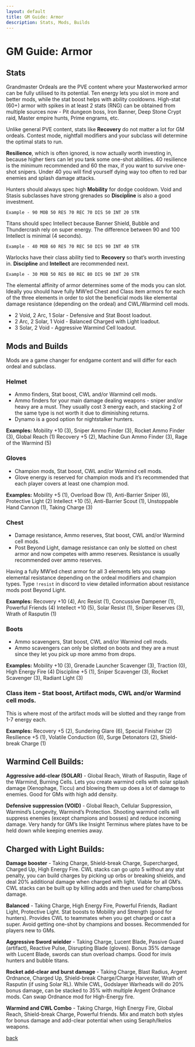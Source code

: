 ```yaml
---
layout: default
title: GM Guide: Armor
description: Stats, Mods, Builds
---
```


# GM Guide: Armor
## Stats

Grandmaster Ordeals are the PVE content where your Masterworked armor can be fully utilised to its potential. Ten energy lets you slot in more and better mods, while the stat boost helps with ability cooldowns. High-stat (60+) armor with spikes in at least 2 stats (RNG) can be obtained from multiple sources now - Pit dungeon boss, Iron Banner, Deep Stone Crypt raid, Master empire hunts, Prime engrams, etc.

Unlike general PVE content, stats like **Recovery** do not matter a lot for GM ordeals. Contest mode, nightfall modifiers and your subclass will determine the optimal stats to run.

**Resilience**, which is often ignored, is now actually worth investing in, because higher tiers can let you tank some one-shot abilities. 40 resilience is the minimum recommended and 60 the max, if you want to survive one-shot snipers. Under 40 you will find yourself dying way too often to red bar enemies and splash damage attacks.

Hunters should always spec high **Mobility** for dodge cooldown. Void and Stasis subclasses have strong grenades so **Discipline** is also a good investment.

```Example - 90 MOB 50 RES 70 REC 70 DIS 50 INT 20 STR```

Titans should spec Intellect because Banner Shield, Bubble and Thundercrash rely on super energy. The difference between 90 and 100 Intellect is minimal (4 seconds).

```Example - 40 MOB 60 RES 70 REC 50 DIS 90 INT 40 STR```

Warlocks have their class ability tied to **Recovery** so that’s worth investing in. **Discipline** and **Intellect** are recommended next.

```Example - 30 MOB 50 RES 80 REC 80 DIS 90 INT 20 STR```

The elemental affinity of armor determines some of the mods you can slot. Ideally you should have fully MW’ed Chest and Class item armors for each of the three elements in order to slot the beneficial mods like elemental damage resistance (depending on the ordeal) and CWL/Warmind cell mods.

- 2 Void, 2 Arc, 1 Solar - Defensive and Stat Boost loadout.
- 2 Arc, 2 Solar, 1 Void - Balanced Charged with Light loadout.
- 3 Solar, 2 Void - Aggressive Warmind Cell loadout.

## Mods and Builds

Mods are a game changer for endgame content and will differ for each ordeal and subclass.

### Helmet

- Ammo finders, Stat boost, CWL and/or Warmind cell mods.
- Ammo finders for your main damage dealing weapons - sniper and/or heavy are a must. They usually cost 3 energy each, and stacking 2 of the same type is not worth it due to diminishing returns.
- Dynamo is a good option for nightstalker hunters.

**Examples:**
Mobility +10 (3), Sniper Ammo Finder (3), Rocket Ammo Finder (3), Global Reach (1)
Recovery +5 (2), Machine Gun Ammo Finder (3), Rage of the Warmind (5)

### Gloves

- Champion mods, Stat boost, CWL and/or Warmind cell mods.
- Glove energy is reserved for champion mods and it’s recommended that each player covers at least one champion mod.

**Examples:**
Mobility +5 (1), Overload Bow (1), Anti-Barrier Sniper (6), Protective Light (2)
Intellect +10 (5), Anti-Barrier Scout (1), Unstoppable Hand Cannon (1), Taking Charge (3)

### Chest

- Damage resistance, Ammo reserves, Stat boost, CWL and/or Warmind cell mods.
- Post Beyond Light, damage resistance can only be slotted on chest armor and now competes with ammo reserves. Resistance is usually recommended over ammo reserves.

Having a fully MW’ed chest armor for all 3 elements lets you swap elemental resistance depending on the ordeal modifiers and champion types. Type `!resist` in discord to view detailed information about resistance mods post Beyond Light.

**Examples:**
Recovery +10 (4), Arc Resist (1), Concussive Dampener (1), Powerful Friends (4)
Intellect +10 (5), Solar Resist (1), Sniper Reserves (3), Wrath of Rasputin (1)   

### Boots

- Ammo scavengers, Stat boost, CWL and/or Warmind cell mods.
- Ammo scavengers can only be slotted on boots and they are a must since they let you pick up more ammo from drops.

**Examples:**
Mobility +10 (3), Grenade Launcher Scavenger (3), Traction (0), High Energy Fire (4)
Discipline +5 (1), Sniper Scavenger (3), Rocket Scavenger (3), Radiant Light (3)

### Class item - Stat boost, Artifact mods, CWL and/or Warmind cell mods.
This is where most of the artifact mods will be slotted and they range from 1-7 energy each.

**Examples:**
Recovery +5 (2), Sundering Glare (6), Special Finisher (2)
Resilience +5 (1), Volatile Conduction (6), Surge Detonators (2), Shield-break Charge (1)


## Warmind Cell Builds:

**Aggressive add-clear (SOLAR)** - Global Reach, Wrath of Rasputin, Rage of the Warmind, Burning Cells. Lets you create warmind cells with solar splash damage (Xenophage, Ticcu) and blowing them up does a lot of damage to enemies. Good for GMs with high add density.

**Defensive suppression (VOID)** - Global Reach, Cellular Suppression, Warmind’s Longevity, Warmind’s Protection. Shooting warmind cells will suppress enemies (except champions and bosses) and reduce incoming damage. Very handy for GM’s like Insight Terminus where plates have to be held down while keeping enemies away.


## Charged with Light Builds:

**Damage booster** - Taking Charge, Shield-break Charge, Supercharged, Charged Up, High Energy Fire. CWL stacks can go upto 5 without any stat penalty, you can build charges by picking up orbs or breaking shields, and deal 20% additional damage when charged with light. Viable for all GM’s. CWL stacks can be built up by killing adds and then used for champ/boss damage.

**Balanced** - Taking Charge, High Energy Fire, Powerful Friends, Radiant Light, Protective Light. Stat boosts to Mobility and Strength (good for hunters). Provides CWL to teammates when you get charged or cast a super. Avoid getting one-shot by champions and bosses. Recommended for players new to GMs.

**Aggressive Sword wielder** - Taking Charge, Lucent Blade, Passive Guard (artifact), Reactive Pulse, Disrupting Blade (gloves). Bonus 35% damage with Lucent Blade, swords can stun overload champs. Good for invis hunters and bubble titans.

**Rocket add-clear and burst damage** - Taking Charge, Blast Radius, Argent Ordnance, Charged Up, Shield-break Charge/Charge Harvester, Wrath of Rasputin (if using Solar RL). While CWL, Godslayer Warheads will do 20% bonus damage, can be stacked to 35% with multiple Argent Ordnance mods. Can swap Ordnance mod for High-Energy fire.

**Warmind and CWL Combo** - Taking Charge, High Energy Fire, Global Reach, Shield-break Charge, Powerful friends. Mix and match both styles for bonus damage and add-clear potential when using Seraph/Ikelos weapons.

[back](https://grandmaster-nf.github.io/)
